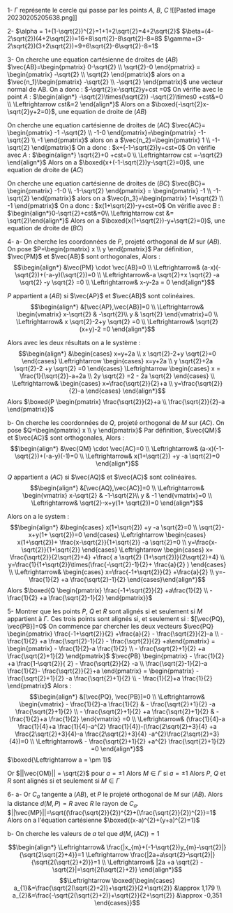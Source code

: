 1- $\Gamma$ représente le cercle qui passe par les points $A$, $B$, $C$
![[Pasted image 20230205205638.png]]

2- 
$\alpha = 1+(1-\sqrt{2})^{2}=1+1+2\sqrt{2}=4+2\sqrt{2}$
$\beta=(4-2\sqrt{2})(4+2\sqrt{2})=16+8\sqrt{2}-8\sqrt{2}-8=8$
$\gamma=(3-2\sqrt{2})(3+2\sqrt{2})=9+6\sqrt{2}-6\sqrt{2}-8=1$

3- On cherche une equation cartésienne de droites de $(AB)$
$\vec{AB}=\begin{pmatrix} 0-\sqrt{2} \\ \sqrt{2}-0 \end{pmatrix} = \begin{pmatrix} -\sqrt{2}  \\ \sqrt{2} \end{pmatrix}$ alors on a $\vec{n_1}\begin{pmatrix} -\sqrt{2} \\ -\sqrt{2} \end{pmatrix}$ une vecteur normal de AB. 
On a donc :
$-\sqrt{2}x-\sqrt{2}y+cst =0$ 
On vérifie avec le point $A$ :
$\begin{align*} -\sqrt{2}\times(\sqrt{2}) -\sqrt{2}\times0 +cst&=0 \\ \Leftrightarrow cst&=2 \end{align*}$
Alors on a $\boxed{-\sqrt{2}x-\sqrt{2}y+2=0}$, une equation de droite de $(AB)$

On cherche une equation cartésienne de droites de $(AC)$
$\vec{AC}= \begin{pmatrix} -1 -\sqrt{2} \\ -1-0 \end{pmatrix}=\begin{pmatrix} -1-\sqrt{2} \\ -1 \end{pmatrix}$ alors on a $\vec{n_2}=\begin{pmatrix} 1 \\ -1-\sqrt{2} \end{pmatrix}$
On a donc :
$x+(-1-\sqrt{2})y+cst=0$
On vérifie avec $A$ : 
$\begin{align*} \sqrt{2}+0 +cst=0 \\ \Leftrightarrow cst =-\sqrt{2} \end{align*}$
Alors on a $\boxed{x+(-1-\sqrt{2})y-\sqrt{2}=0}$, une equation de droite de $(AC)$

On cherche une equation cartésienne de droites de $(BC)$
$\vec{BC}= \begin{pmatrix} -1-0  \\ -1-\sqrt{2} \end{pmatrix} = \begin{pmatrix} -1 \\ -1-\sqrt{2} \end{pmatrix}$ alors on a $\vec{n_3}=\begin{pmatrix} 1+\sqrt{2} \\ -1 \end{pmatrix}$
On a donc : 
$x(1+\sqrt{2})-y+cst=0$
On vérifie avec $B$ :
$\begin{align*}0-\sqrt{2}+cst&=0\\ \Leftrightarrow cst &= \sqrt{2}\end{align*}$
Alors on a $\boxed{x(1+\sqrt{2})-y+\sqrt{2}=0}$, une equation de droite de $(BC)$

4- 
a- On cherche les coordonnées de $P$, projeté orthogonal de $M$ sur $(AB)$. On pose $P=\begin{pmatrix} x  \\ y \end{pmatrix}$
Par définition, $\vec{PM}$ et $\vec{AB}$ sont orthogonales, Alors :
$$\begin{align*} &\vec{PM} \cdot \vec{AB}=0 \\ \Leftrightarrow& (a-x)(-\sqrt{2})+(-a-y)(\sqrt{2})=0 \\ \Leftrightarrow&-a \sqrt{2}+x \sqrt{2} -a \sqrt{2} -y \sqrt{2} =0 \\ \Leftrightarrow& x-y-2a = 0 \end{align*}$$

$P$ appartient a $(AB)$ si $\vec{AP}$ et $\vec{AB}$ sont colinéaires.
$$\begin{align*} &[\vec{AP},\vec{AB}]=0 \\ \Leftrightarrow& \begin{vmatrix} x-\sqrt{2}  & -\sqrt{2}\\ y & \sqrt{2} \end{vmatrix}=0 \\ \Leftrightarrow& x \sqrt{2}-2+y \sqrt{2} =0 \\ \Leftrightarrow& \sqrt{2}(x+y)-2 =0  \end{align*}$$

Alors avec les deux résultats  on a le système :
$$\begin{align*} &\begin{cases} x=y+2a  \\ x \sqrt{2}-2+y \sqrt{2}=0  \end{cases} \Leftrightarrow \begin{cases} x=y+2a  \\ y \sqrt{2}+2a \sqrt{2}-2 +y \sqrt{2} =0 \end{cases} \Leftrightarrow \begin{cases} x = \frac{1}{\sqrt{2}}-a+2a \\ 2y \sqrt{2} =2 - 2a \sqrt{2}  \end{cases} \\ \Leftrightarrow& \begin{cases} x=\frac{\sqrt{2}}{2}+a \\ y=\frac{\sqrt{2}}{2}-a \end{cases} \end{align*}$$
Alors $\boxed{P \begin{pmatrix} \frac{\sqrt{2}}{2}+a \\ \frac{\sqrt{2}}{2}-a  \end{pmatrix}}$

b- 
On cherche les coordonnées de $Q$, projeté orthogonal de $M$ sur $(AC)$. On pose $Q=\begin{pmatrix} x  \\ y \end{pmatrix}$
Par définition, $\vec{QM}$ et $\vec{AC}$ sont orthogonales, Alors :
$$\begin{align*} &\vec{QM} \cdot \vec{AC}=0 \\ \Leftrightarrow& (a-x)(-1-\sqrt{2})+(-a-y)(-1)=0 \\ \Leftrightarrow& x(1+\sqrt{2}) +y -a \sqrt{2}=0 \end{align*}$$

$Q$ appartient a $(AC)$ si $\vec{AQ}$ et $\vec{AC}$ sont colinéaires.
$$\begin{align*} &[\vec{AQ},\vec{AC}]=0 \\ \Leftrightarrow& \begin{vmatrix} x-\sqrt{2}  & -1-\sqrt{2}\\ y & -1 \end{vmatrix}=0 \\ \Leftrightarrow& \sqrt{2}-x+y(1+ \sqrt{2})=0  \end{align*}$$

Alors on a le system : 
$$\begin{align*} &\begin{cases} x(1+\sqrt{2}) +y -a \sqrt{2}=0 \\ \sqrt{2}-x+y(1+ \sqrt{2})=0  \end{cases} \Leftrightarrow \begin{cases} x(1+\sqrt{2})+ \frac{x-\sqrt{2}}{1+\sqrt{2}} -a \sqrt{2}=0 \\ y=\frac{x-\sqrt{2}}{1+\sqrt{2}} \end{cases} \Leftrightarrow \begin{cases} x= \frac{\sqrt{2}}{2\sqrt{2}+4} +\frac{ a \sqrt{2} (1+\sqrt{2})}{2\sqrt{2}+4} \\ y=\frac{1}{1+\sqrt{2}}\times(\frac{-\sqrt{2}-1}{2}+ \frac{a}{2} )  \end{cases} \\ \Leftrightarrow& \begin{cases} x=\frac{-1+\sqrt{2}}{2} +\frac{a}{2} \\ y=-\frac{1}{2} +a \frac{\sqrt{2}-1}{2} \end{cases}\end{align*}$$
Alors $\boxed{Q \begin{pmatrix} \frac{-1+\sqrt{2}}{2} +a\frac{1}{2}  \\ -\frac{1}{2} +a \frac{\sqrt{2}-1}{2}  \end{pmatrix}}$

5- Montrer que les points $P$, $Q$ et $R$ sont alignés si et seulement si $M$ appartient à $\Gamma$. 
Ces trois points sont alignés si, et seulement si :
$[\vec{PQ}, \vec{PB}]=0$
On commence par chercher les deux vecteurs
$\vec{PQ} \begin{pmatrix} \frac{-1+\sqrt{2}}{2} +\frac{a}{2} - \frac{\sqrt{2}}{2}-a  \\ -\frac{1}{2} +a \frac{\sqrt{2}-1}{2} - \frac{\sqrt{2}}{2} +a\end{pmatrix} = \begin{pmatrix} - \frac{1}{2}-a \frac{1}{2}  \\ - \frac{\sqrt{2}+1}{2} +a \frac{\sqrt{2}+1}{2} \end{pmatrix}$
$\vec{PB} \begin{pmatrix} - \frac{1}{2} +a \frac{1-\sqrt{2}}{ 2} - \frac{\sqrt{2}}{2} -a  \\ \frac{\sqrt{2}-1}{2}-a \frac{1}{2}- \frac{\sqrt{2}}{2}+a \end{pmatrix} = \begin{pmatrix} - \frac{\sqrt{2}+1}{2} -a \frac{\sqrt{2}+1}{2} \\ - \frac{1}{2}+a \frac{1}{2} \end{pmatrix}$
Alors :
$$\begin{align*} &[\vec{PQ}, \vec{PB}]=0 \\ \Leftrightarrow&  \begin{vmatrix} - \frac{1}{2}-a \frac{1}{2}  & - \frac{\sqrt{2}+1}{2} -a \frac{\sqrt{2}+1}{2} \\ - \frac{\sqrt{2}+1}{2} +a \frac{\sqrt{2}+1}{2} & - \frac{1}{2}+a \frac{1}{2} \end{vmatrix} =0 \\ \Leftrightarrow& (\frac{1}{4}-a \frac{1}{4}+a \frac{1}{4}-a^{2} \frac{1}{4})-(\frac{2\sqrt{2}+3}{4} +a \frac{2\sqrt{2}+3}{4}-a \frac{2\sqrt{2}+3}{4} -a^{2}\frac{2\sqrt{2}+3}{4})=0 \\ \Leftrightarrow& - \frac{\sqrt{2}+1}{2} +a^{2} \frac{\sqrt{2}+1}{2} =0 \end{align*}$$
$\boxed{\Leftrightarrow a = \pm 1}$

Or $||\vec{OM}|| = \sqrt{2}$ pour $a = \pm 1$ 
Alors $M \in \Gamma$ si $a=\pm1$
Alors $P$, $Q$ et $R$ sont alignés si et seulement si $M \in \Gamma$

6- 
a- Or $C_a$ tangente a $(AB)$, et $P$ le projeté orthogonal de $M$ sur $(AB)$. Alors la distance $d(M,P)=R$ avec $R$ le rayon de $C_a$.
$||\vec{MP}||=\sqrt{(\frac{\sqrt{2}}{2})^{2}+(\frac{\sqrt{2}}{2})^{2}}=1$
Alors on a l'équation cartésienne 
$\boxed{(x-a)^{2}+(y+a)^{2}=1}$

b- On cherche les valeurs de $a$ tel que $d(M,(AC))=1$

$$\begin{align*} \Leftrightarrow& \frac{|x_{m}+(-1-\sqrt{2})y_{m}-\sqrt{2}|}{\sqrt{2\sqrt{2}+4}}=1 \Leftrightarrow  \frac{|2a+a\sqrt{2}-\sqrt{2}|}{\sqrt{2(\sqrt{2}+2)}}=1 \\ \Leftrightarrow& |2a +a \sqrt{2} -\sqrt{2}|=\sqrt{2(\sqrt{2}+2)} \end{align*}$$ 
$$\Leftrightarrow \boxed{\begin{cases} a_{1}&=\frac{\sqrt{2(\sqrt{2}+2)}+\sqrt{2}}{2+\sqrt{2}} &\approx 1,179 \\ a_{2}&=\frac{-\sqrt{2(\sqrt{2}+2)}+\sqrt{2}}{2+\sqrt{2}} &\approx -0,351 \end{cases}}$$
